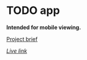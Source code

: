 # TODO app 

**Intended for mobile viewing.**

[Project brief](https://www.theodinproject.com/lessons/node-path-javascript-todo-list)

*[Live link](https://piotrnajda3000.github.io/todo-app/)*



